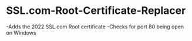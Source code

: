 # SSL.com-Root-Certificate-Replacer
-Adds the 2022 SSL.com Root certificate
-Checks for port 80 being open on Windows
